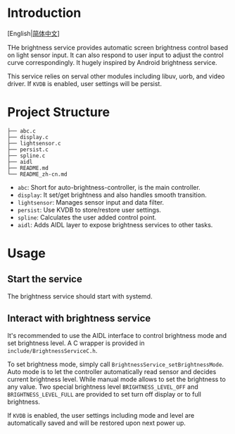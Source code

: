 # Introduction

[English|[简体中文](./README_zh-cn.md)]

THe brightness service provides automatic screen brightness control based on
light sensor input. It can also respond to user input to adjust the control
curve correspondingly. It hugely inspired by Android brightness service.

This service relies on serval other modules including libuv, uorb, and video
driver. If `KVDB` is enabled, user settings will be persist.

# Project Structure

```tree
├── abc.c
├── display.c
├── lightsensor.c
├── persist.c
├── spline.c
├── aidl
├── README.md
└── README_zh-cn.md
```

* `abc`: Short for auto-brightness-controller, is the main controller.
* `display`: It set/get brightness and also handles smooth transition.
* `lightsensor`: Manages sensor input and data filter.
* `persist`: Use KVDB to store/restore user settings.
* `spline`: Calculates the user added control point.
* `aidl`: Adds AIDL layer to expose brightness services to other tasks.

# Usage

## Start the service

The brightness service should start with systemd.

## Interact with brightness service

It's recommended to use the AIDL interface to control brightness mode and
set brightness level. A C wrapper is provided in `include/BrightnessServiceC.h`.

To set brightness mode, simply call `BrightnessService_setBrightnessMode`. Auto
mode is to let the controller automatically read sensor and decides current
brightness level. While manual mode allows to set the brightness to any value.
Two special brightness level `BRIGHTNESS_LEVEL_OFF` and `BRIGHTNESS_LEVEL_FULL`
are provided to set turn off display or to full brightness.

If `KVDB` is enabled, the user settings including mode and level are
automatically saved and will be restored upon next power up.
